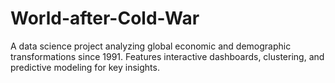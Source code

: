 # World-after-Cold-War
A data science project analyzing global economic and demographic transformations since 1991. Features interactive dashboards, clustering, and predictive modeling for key insights.
